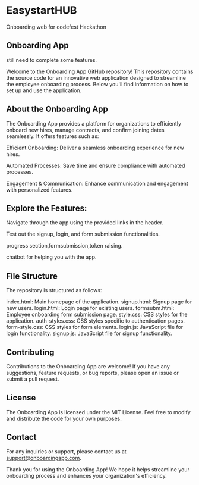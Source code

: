 # EasystartHUB
Onboarding web for codefest Hackathon

## Onboarding App

still need to complete some features.

Welcome to the Onboarding App GitHub repository! This repository contains the source code for an innovative web application designed to streamline the employee onboarding process. Below you'll find information on how to set up and use the application.

## About the Onboarding App
The Onboarding App provides a platform for organizations to efficiently onboard new hires, manage contracts, and confirm joining dates seamlessly. It offers features such as:

Efficient Onboarding: Deliver a seamless onboarding experience for new hires.

Automated Processes: Save time and ensure compliance with automated processes.

Engagement & Communication: Enhance communication and engagement with personalized features.

## Explore the Features:
Navigate through the app using the provided links in the header.

Test out the signup, login, and form submission functionalities.

progress section,formsubmission,token raising.

chatbot for helping you with the app.

## File Structure
The repository is structured as follows:

index.html: Main homepage of the application.
signup.html: Signup page for new users.
login.html: Login page for existing users.
formsubm.html: Employee onboarding form submission page.
style.css: CSS styles for the application.
auth-styles.css: CSS styles specific to authentication pages.
form-style.css: CSS styles for form elements.
login.js: JavaScript file for login functionality.
signup.js: JavaScript file for signup functionality.

## Contributing
Contributions to the Onboarding App are welcome! If you have any suggestions, feature requests, or bug reports, please open an issue or submit a pull request.

## License
The Onboarding App is licensed under the MIT License. Feel free to modify and distribute the code for your own purposes.

## Contact
For any inquiries or support, please contact us at support@onboardingapp.com.

Thank you for using the Onboarding App! We hope it helps streamline your onboarding process and enhances your organization's efficiency.
